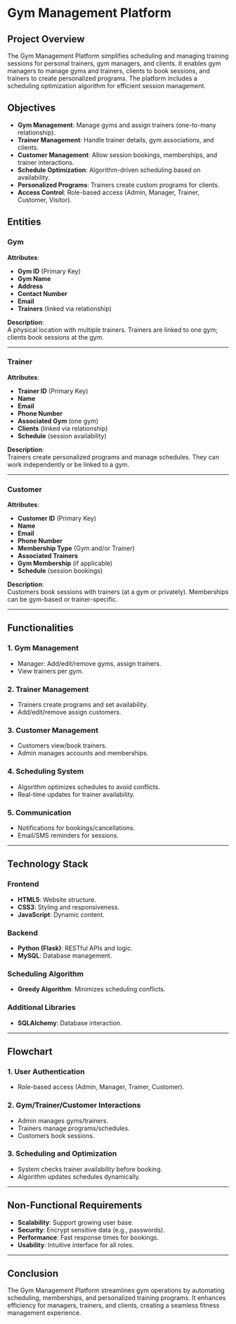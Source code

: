 # Gym Management Platform

## Project Overview
The Gym Management Platform simplifies scheduling and managing training sessions for personal trainers, gym managers, and clients. It enables gym managers to manage gyms and trainers, clients to book sessions, and trainers to create personalized programs. The platform includes a scheduling optimization algorithm for efficient session management.

## Objectives
- **Gym Management**: Manage gyms and assign trainers (one-to-many relationship).
- **Trainer Management**: Handle trainer details, gym associations, and clients.
- **Customer Management**: Allow session bookings, memberships, and trainer interactions.
- **Schedule Optimization**: Algorithm-driven scheduling based on availability.
- **Personalized Programs**: Trainers create custom programs for clients.
- **Access Control**: Role-based access (Admin, Manager, Trainer, Customer, Visitor).

## Entities

### Gym
**Attributes**:
- **Gym ID** (Primary Key)
- **Gym Name**
- **Address**
- **Contact Number**
- **Email**
- **Trainers** (linked via relationship)

**Description**:  
A physical location with multiple trainers. Trainers are linked to one gym; clients book sessions at the gym.

---

### Trainer
**Attributes**:
- **Trainer ID** (Primary Key)
- **Name**
- **Email**
- **Phone Number**
- **Associated Gym** (one gym)
- **Clients** (linked via relationship)
- **Schedule** (session availability)

**Description**:  
Trainers create personalized programs and manage schedules. They can work independently or be linked to a gym.

---

### Customer
**Attributes**:
- **Customer ID** (Primary Key)
- **Name**
- **Email**
- **Phone Number**
- **Membership Type** (Gym and/or Trainer)
- **Associated Trainers**
- **Gym Membership** (if applicable)
- **Schedule** (session bookings)

**Description**:  
Customers book sessions with trainers (at a gym or privately). Memberships can be gym-based or trainer-specific.

---

## Functionalities

### 1. Gym Management
- Manager: Add/edit/remove gyms, assign trainers.
- View trainers per gym.

### 2. Trainer Management
- Trainers create programs and set availability.
- Add/edit/remove assign customers.

### 3. Customer Management
- Customers view/book trainers.
- Admin manages accounts and memberships.

### 4. Scheduling System
- Algorithm optimizes schedules to avoid conflicts.
- Real-time updates for trainer availability.

### 5. Communication
- Notifications for bookings/cancellations.
- Email/SMS reminders for sessions.

---

## Technology Stack

### Frontend
- **HTML5**: Website structure.
- **CSS3**: Styling and responsiveness.
- **JavaScript**: Dynamic content.

### Backend
- **Python (Flask)**: RESTful APIs and logic.
- **MySQL**: Database management.

### Scheduling Algorithm
- **Greedy Algorithm**: Minimizes scheduling conflicts.

### Additional Libraries
- **SQLAlchemy**: Database interaction.

---

## Flowchart

### 1. User Authentication
- Role-based access (Admin, Manager, Trainer, Customer).

### 2. Gym/Trainer/Customer Interactions
- Admin manages gyms/trainers.
- Trainers manage programs/schedules.
- Customers book sessions.

### 3. Scheduling and Optimization
- System checks trainer availability before booking.
- Algorithm updates schedules dynamically.

---

## Non-Functional Requirements
- **Scalability**: Support growing user base.
- **Security**: Encrypt sensitive data (e.g., passwords).
- **Performance**: Fast response times for bookings.
- **Usability**: Intuitive interface for all roles.

---

## Conclusion
The Gym Management Platform streamlines gym operations by automating scheduling, memberships, and personalized training programs. It enhances efficiency for managers, trainers, and clients, creating a seamless fitness management experience.
